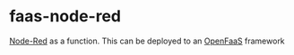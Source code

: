 # faas-node-red

[Node-Red](https://nodered.org/) as a function. This can be deployed to an [OpenFaaS](https://www.openfaas.com/) framework

